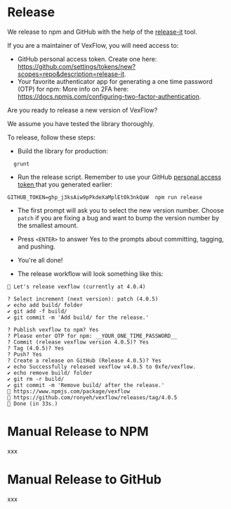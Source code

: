 # Release

We release to npm and GitHub with the help of the [release-it](https://www.npmjs.com/package/release-it) tool.

If you are a maintainer of VexFlow, you will need access to:

- GitHub personal access token. Create one here: https://github.com/settings/tokens/new?scopes=repo&description=release-it.
- Your favorite authenticator app for generating a one time password (OTP) for npm: More info on 2FA here: https://docs.npmjs.com/configuring-two-factor-authentication.

Are you ready to release a new version of VexFlow?

We assume you have tested the library thoroughly.

To release, follow these steps:

- Build the library for production:

```
  grunt
```

- Run the release script. Remember to use your GitHub [personal access token ](https://github.com/settings/tokens/new?scopes=repo&description=release-it) that you generated earlier:

```
GITHUB_TOKEN=ghp_j3ksAiw9pPkdeXaMplEt0k3nkQaW  npm run release
```

- The first prompt will ask you to select the new version number. Choose `patch` if you are fixing a bug and want to bump the version number by the smallest amount.

- Press `<ENTER>` to answer Yes to the prompts about committing, tagging, and pushing.

- You're all done!

* The release workflow will look something like this:

```
🚀 Let's release vexflow (currently at 4.0.4)

? Select increment (next version): patch (4.0.5)
✔ echo add build/ folder
✔ git add -f build/
✔ git commit -m 'Add build/ for the release.'

? Publish vexflow to npm? Yes
? Please enter OTP for npm: __YOUR_ONE_TIME_PASSWORD__
? Commit (release vexflow version 4.0.5)? Yes
? Tag (4.0.5)? Yes
? Push? Yes
? Create a release on GitHub (Release 4.0.5)? Yes
✔ echo Successfully released vexflow v4.0.5 to 0xfe/vexflow.
✔ echo remove build/ folder
✔ git rm -r build/
✔ git commit -m 'Remove build/ after the release.'
🔗 https://www.npmjs.com/package/vexflow
🔗 https://github.com/ronyeh/vexflow/releases/tag/4.0.5
🏁 Done (in 33s.)

```

# Manual Release to NPM

xxx

# Manual Release to GitHub

xxx
